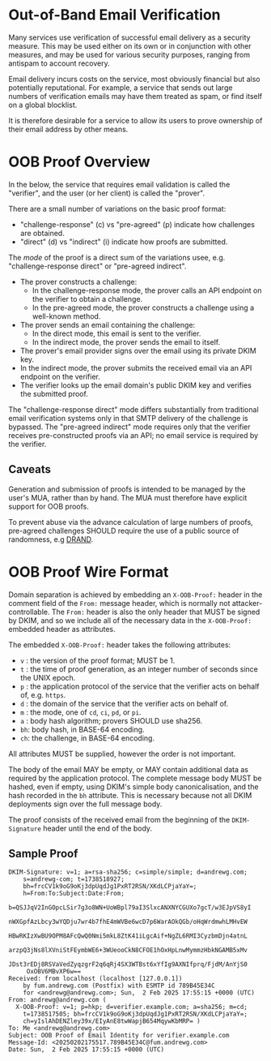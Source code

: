 # Out-of-Band Email Verification

Many services use verification of successful email delivery as a security measure.
This may be used either on its own or in conjunction with other measures, and may be used for various security purposes, ranging from antispam to account recovery.

Email delivery incurs costs on the service, most obviously financial but also potentially reputational.
For example, a service that sends out large numbers of verification emails may have them treated as spam, or find itself on a global blocklist.

It is therefore desirable for a service to allow its users to prove ownership of their email address by other means.

# OOB Proof Overview

In the below, the service that requires email validation is called the "verifier", and the user (or her client) is called the "prover".

There are a small number of variations on the basic proof format:

* "challenge-response" (c) vs "pre-agreed" (p) indicate how challenges are obtained.
* "direct" (d) vs "indirect" (i) indicate how proofs are submitted.

The *mode* of the proof is a direct sum of the variations usee, e.g. "challenge-response direct" or "pre-agreed indirect".

* The prover constructs a challenge:
    * In the challenge-response mode, the prover calls an API endpoint on the verifier to obtain a challenge.
    * In the pre-agreed mode, the prover constructs a challenge using a well-known method.
* The prover sends an email containing the challenge:
    * In the direct mode, this email is sent to the verifier.
    * In the indirect mode, the prover sends the email to itself.
* The prover's email provider signs over the email using its private DKIM key.
* In the indirect mode, the prover submits the received email via an API endpoint on the verifier.
* The verifier looks up the email domain's public DKIM key and verifies the submitted proof.

The "challenge-response direct" mode differs substantially from traditional email verification systems only in that SMTP delivery of the challenge is bypassed.
The "pre-agreed indirect" mode requires only that the verifier receives pre-constructed proofs via an API; no email service is required by the verifier.

## Caveats

Generation and submission of proofs is intended to be managed by the user's MUA, rather than by hand.
The MUA must therefore have explicit support for OOB proofs.

To prevent abuse via the advance calculation of large numbers of proofs, pre-agreed challenges SHOULD require the use of a public source of randomness, e.g [DRAND](https://drand.love).

# OOB Proof Wire Format

Domain separation is achieved by embedding an `X-OOB-Proof:` header in the comment field of the `From:` message header, which is normally not attacker-controllable.
The `From:` header is also the only header that MUST be signed by DKIM, and so we include all of the necessary data in the `X-OOB-Proof:` embedded header as attributes.

The embedded `X-OOB-Proof:` header takes the following attributes:

* `v` : the version of the proof format; MUST be 1.
* `t` : the time of proof generation, as an integer number of seconds since the UNIX epoch.
* `p` : the application protocol of the service that the verifier acts on behalf of, e.g. `https`.
* `d` : the domain of the service that the verifier acts on behalf of.
* `m` : the mode, one of `cd`, `ci`, `pd`, or `pi`.
* `a` : body hash algorithm; provers SHOULD use sha256.
* `bh`: body hash, in BASE-64 encoding.
* `ch`: the challenge, in BASE-64 encoding.

All attributes MUST be supplied, however the order is not important.

The body of the email MAY be empty, or MAY contain additional data as required by the application protocol.
The complete message body MUST be hashed, even if empty, using DKIM's simple body canonicalisation, and the hash recorded in the `bh` attribute.
This is necessary because not all DKIM deployments sign over the full message body.

The proof consists of the received email from the beginning of the `DKIM-Signature` header until the end of the body.

## Sample Proof

```
DKIM-Signature: v=1; a=rsa-sha256; c=simple/simple; d=andrewg.com;
	s=andrewg-com; t=1738518927;
	bh=frcCV1k9oG9oKj3dpUqdJg1PxRT2RSN/XKdLCPjaYaY=;
	h=From:To:Subject:Date:From;
	b=QSJJqV2InGOpcLSir7g3o8WN+UoWBpl79aI3SlxcANXNYCGUXo7gcT/w3EJpVS8yI
	 nWXGpfAzLbcy3wYQDju7wr4b7fhE4mWVBe6wcD7p6WarAOkQGb/oHqWrdmwhLMHvEW
	 HBwRKIzXwBU9OPM8AFcQwQ0Nmi5mkL8ZtK41iLgcAif+NgZL6RMI3CyzbmDjn4atnL
	 arzpQ3jNs8lXVniStFEymbWE6+3WUeooCkN8CFOE1hOxHpLnwMymmzHbkNGAMB5xMv
	 JDst3rEDj8RSVaVedZyqzgrF2q6qRj4SX3WTBst6xYfIg9AXNIfprq/FjdM/AnYjS0
	 OxOBV6MBvXP6w==
Received: from localhost (localhost [127.0.0.1])
	by fum.andrewg.com (Postfix) with ESMTP id 789B45E34C
	for <andrewg@andrewg.com>; Sun,  2 Feb 2025 17:55:15 +0000 (UTC)
From: andrewg@andrewg.com (
  X-OOB-Proof: v=1; p=hkp; d=verifier.example.com; a=sha256; m=cd;
    t=1738517505; bh=frcCV1k9oG9oKj3dpUqdJg1PxRT2RSN/XKdLCPjaYaY=;
    ch=yIslAhDENZley39x/EIyAnE8twWapjB654MqywKbMRP= )
To: Me <andrewg@andrewg.com>
Subject: OOB Proof of Email Identity for verifier.example.com
Message-Id: <20250202175517.789B45E34C@fum.andrewg.com>
Date: Sun,  2 Feb 2025 17:55:15 +0000 (UTC)

```
